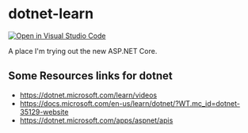 # dotnet-learn

[![Open in Visual Studio Code](https://open.vscode.dev/badges/open-in-vscode.svg)](https://open.vscode.dev/Justinjdaniel/dotnet-learn)

A place I'm trying out the new ASP.NET Core.

## Some Resources links for dotnet

  - https://dotnet.microsoft.com/learn/videos
  - https://docs.microsoft.com/en-us/learn/dotnet/?WT.mc_id=dotnet-35129-website
  - https://dotnet.microsoft.com/apps/aspnet/apis
